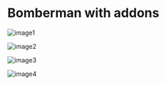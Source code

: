 # Bomberman with addons

![image1](https://github.com/user-attachments/assets/ac0b940d-78b0-4c91-857d-b38b07e60d2d)

![image2](https://github.com/user-attachments/assets/610c4a53-ce0e-42e2-966e-f8585a4dddb8)

![image3](https://github.com/user-attachments/assets/c8b56a5f-4d14-4b0c-8f06-4e63ba83c03c)

![image4](https://github.com/user-attachments/assets/25a2058c-6b79-4de7-99d2-e9a5f04d59e5)



